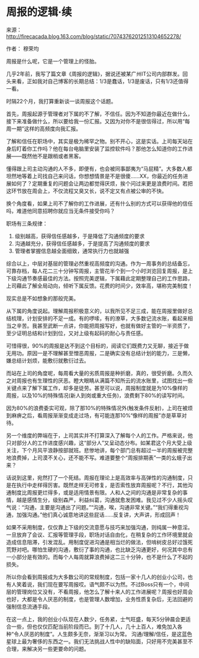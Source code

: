 # 周报的逻辑·续

来源：<http://firecacada.blog.163.com/blog/static/70743762012513104652278/>

作者： 穆荣均


周报是什么呢，它是一个管理上的怪胎。


几乎2年前，我写了篇文章《周报的逻辑》，据说还被某广州IT公司内部群发。回头来看，正如我对自己博客的长期总结：1/3是蠢话，1/3是废话，只有1/3还值得一看。


时隔22个月，我打算重新谈一谈周报这个话题。


首先，周报起源于管理者对下属的不了解，不信任。因为不知道你最近在做什么，接下来准备做什么，所以要给我一份汇报。又因为对你不是很信得过，所以用“每周一期”这样的高频度向我汇报。


了解和信任在职场中，其实是极为稀罕之物。别不开心，这是实话。上司每天站在身后盯着你工作吗？他在每台电脑里安装了监控软件吗？那他怎么知道你的工作进展——既然他不是跟梢或者黑客。


懂得跟上司主动沟通的人不多，即便有，也会被同事鄙夷为“马屁精”。大多数人都坦然地等着上司找自己来问话，你想想情景是不是很傻……XX，你最近的任务进展如何了？定期重复的问题会让两边都觉得厌烦，挨个问过来更是浪费时间。若把这环节放在周会上，不仅流程又臭又长，说不定又有点被公审的不快。


换个角度看，如果上司不了解你的工作进展，还有什么别的方式可以获得他的信任吗，难道他同意招聘你就应当无条件接受你吗？


职场有三条规律：

1. 级别越高，获得信任感越多，于是降低了沟通频度的要求
2. 沟通越充分，获得信任感越多，于是提高了沟通频度的要求
3. 管理者掌握信息越全面细致，通常执行力也就越强


综合以上，中层对基层的管理必然重视高频度的沟通。作为一周事务的总结备忘，可靠存档，每人花二三十分钟写周报，主管花半个到一个小时浏览回复周报，是上下级沟通节奏感最佳的方法。按照完美逻辑，下属藉此定期整理自己的工作思路，上司藉此了解全局动向，倾听下属反馈。花费的时间少，效率高，堪称完美制度！



现实总是不如想象的那般完美。


从下属的角度说起。理解周报积极意义的，以我所见不足三成，能在周报里做好总结梳理，计划安排的不足一成。有的啰嗦，有的潦草，大多数记流水账，看起来相当之辛苦。我甚至武断一点讲，你能把周报写好，也就有做好主管的一半资质了，至少证明总结和计划到位，又对上级有起码的耐心与责任感。



可惜得很，90%的周报是达不到这个目标的，阅读它们既费力又无聊，接近于做无用功。原因一是不理解甚至憎恶周报，二是确实没有总结计划的能力，三是懒，嫌总结计划烦，能敷衍就敷衍过去。


而站在上司的角度呢，每周看大量的劣质周报是种折磨，真的，很受折磨。久而久之对周报也有生理性的厌恶。瞪大眼睛从满篇不知所云的流水账里，试图找出一些关键点来了解下属工作，却多是徒劳。甚至可以说，周报制度就是为10%像样的周报，以及10%的特殊情况(新人到岗或重大任务)，浪费剩下80%的读写时间。


因为80%的浪费委实可观，除了那10%的特殊情况外(触发条件反射)，上司在被烦到麻痹之后，看周报渐渐变成走过场，有可能连那10%“像样的周报”亦是草草对待。


另一个维度的弊端在于，上司其实并不打算深入了解每个人的工作。严格来说，他只对部分人的工作进度感兴趣，这“部分人”又呈动态分布。如某君这个月大受上级关注，下个月风平浪静按部就班。悲惨地讲，每个部门总有超过一半的周报被完整地浪费掉，上司漠不关心，还不能不写。难道要整个“周报排期表”一类的幺蛾子出来？



话说到这里，宛然打了一个死结。周报在理论上是高效率与高弹性的沟通制度，只是在执行中走样得厉害。既然走样无可修复，是否索性放弃周报呢？不行，其他沟通制度比周报更烂得多，或是适用情景有限。人和人之间的沟通是非常复杂的事情，越是感情生分，级别森严，利益纠葛，沟通就愈发困难。我见过不少人摇头叹气说：“沟通，主要是沟通出了问题。”“沟通，唉，沟通非常关键。”“我们得重视沟通，加强沟通。”他们真心诚意地讲这些屁话……反复讲，大声讲，形成回声！


如果不采用制度，仅仅靠上下级的交流意愿与技巧来加强沟通，则纯属一种意淫。一旦放弃了会议、汇报等管理手段，职场对话自由化，在稍复杂的工作环境里就会造成信息阻滞，引发混乱。用制度促进沟通是相当烂的做法，但啃树皮总好过饿死荒野对吧。哪怕生硬的沟通，敷衍了事的沟通，也比缺乏沟通更好，何况其中总有一小部分是有效的。而每个人每周就算浪费掉这二三十分钟，也不是什么了不起的损失。


所以你会看到周报成为大多数公司的常规制度，包括一家十几人的创业小公司，也有人笑着说，我们现在要写周报哎。语气颇不以为然。不过Boss只有一个，中间层的管理岗位又没有，不看周报，他怎么了解十来人的工作进展呢？周报也好周会也好，大都是令人厌恶的制度，也是管理人数增加，业务性质复杂后，无法回避的强制信息流通手段。



在这一点上，我的创业小队现在人数少，任务紧，士气旺盛，每天5分钟晨会更适合一些，但也仅仅匹配当前阶段而已。到了十几人，几十上百人，难免加入各种“令人厌恶的制度”。人生颇多无奈，渐渐习以为常。
沟通/理解/信任，是这蓝色星球上最为奢侈的东西之一。我们无法挑战人性中的缺陷面，只好用不完美甚至不合理，来解决另一些更要命的问题。
